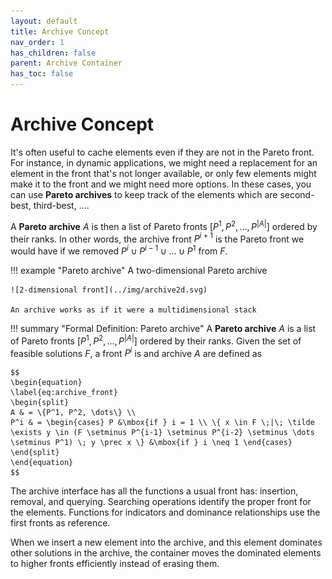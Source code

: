 ```yaml
---
layout: default
title: Archive Concept
nav_order: 1
has_children: false
parent: Archive Container
has_toc: false
---
```

# Archive Concept

It's often useful to cache elements even if they are not in the Pareto front. For instance, in dynamic applications, we might need a replacement
for an element in the front that's not longer available, or only few elements might make it to the front and we might need more options. In these cases, you can use **Pareto archives** to keep track of the elements which are second-best, third-best, ....

A **Pareto archive** $A$ is then a list of Pareto fronts $[P^1, P^2, \dots, P^{|A|}]$ ordered by their ranks. In other words, the archive front $P^{i+1}$ is the Pareto front we would have if we removed $P^i \cup P^{i-1} \cup \dots \cup P^1$ from $F$.

!!! example "Pareto archive"
    A two-dimensional Pareto archive
    
    ![2-dimensional front](../img/archive2d.svg)

    An archive works as if it were a multidimensional stack

!!! summary "Formal Definition: Pareto archive"
    A **Pareto archive** $A$ is a list of Pareto fronts $[P^1, P^2, \dots, P^{|A|}]$ ordered by their ranks. Given the set of feasible solutions $F$, a front $P^i$ is and archive $A$ are defined as

    $$
    \begin{equation}
    \label{eq:archive_front}
    \begin{split}
    A & = \{P^1, P^2, \dots\} \\
    P^i & = \begin{cases} P &\mbox{if } i = 1 \\ \{ x \in F \;|\; \tilde \exists y \in (F \setminus P^{i-1} \setminus P^{i-2} \setminus \dots \setminus P^1) \; y \prec x \} &\mbox{if } i \neq 1 \end{cases}
    \end{split}
    \end{equation}
    $$

The archive interface has all the functions a usual front has: insertion, removal, and querying. Searching operations
identify the proper front for the elements. Functions for indicators and dominance relationships use the first fronts as
reference.

When we insert a new element into the archive, and this element dominates other solutions in the archive, the container
moves the dominated elements to higher fronts efficiently instead of erasing them.



<!-- Generated with mdsplit: https://github.com/alandefreitas/mdsplit -->
